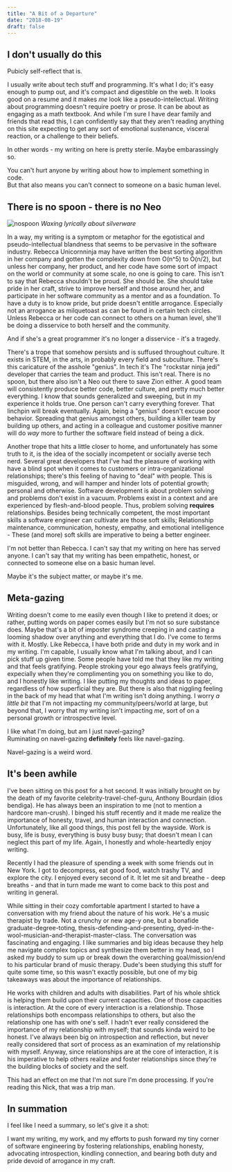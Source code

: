 ```yaml
---
title: "A Bit of a Departure"
date: "2018-08-19"
draft: false
---
```


## I don't usually do this

Pubicly self-reflect that is.

I usually write about tech stuff and programming. It's what I do; it's easy enough to pump out, and it's compact and digestible on the web. It looks good on a resume and it makes _me_ look like a pseudo-intellectual. Writing about programming doesn't require poetry or prose. It can be about as engaging as a math textbook. And while I'm sure I have dear family and friends that read this, I can confidently say that they aren't reading anything on this site expecting to get any sort of emotional sustenance, visceral reaction, or a challenge to their beliefs. 

In other words - my writing on here is pretty sterile. Maybe embarassingly so.

You can't hurt anyone by writing about how to implement something in code.  
But that also means you can't connect to someone on a basic human level. 

## There is no spoon - there is no Neo

![nospoon][neospoon] *Waxing lyrically about silverware*

In a way, my writing is a symptom or metaphor for the egotistical and pseudo-intellectual blandness that seems to be pervasive in the software industry. Rebecca Unicornninja may have written the best sorting algorithm in her company and gotten the complexity down from O(n^5) to O(n/2), but unless her company, her product, and her code have some sort of impact on the world or community at some scale, no one is going to care. This isn't to say that Rebecca shouldn't be proud. She should be. She should take pride in her craft, strive to improve herself and those around her, and participate in her software community as a mentor and as a foundation. To have a duty is to know pride, but pride doesn't entitle arrogance. Especially not an arrogance as milquetoast as can be found in certain tech circles. Unless Rebecca or her code can connect to others on a human level, she'll be doing a disservice to both herself and the community. 

And if she's a great programmer it's no longer a disservice - it's a tragedy.

There's a trope that somehow persists and is suffused throughout culture. It exists in STEM, in the arts, in probably every field and subculture. There's this caricature of the asshole "genius". In tech it's The "rockstar ninja jedi" developer that carries the team and product. This isn't real. There is no spoon, but there also isn't a Neo out there to save Zion either. A good team will consistently produce better code, better culture, and pretty much better everything. I know that sounds generalized and sweeping, but in my experience it holds true. One person can't carry everything forever. That linchpin will break eventually. Again, being a "genius" doesn't excuse poor behavior. Spreading that genius amongst others, building a killer team by building up others, and acting in a colleague and customer positive manner will do _way_ more to further the software field instead of being a dick.

Another trope that hits a little closer to home, and unfortunately has some truth to it, is the idea of the socially incompetent or socially averse tech nerd. Several great developers that I've had the pleasure of working with have a blind spot when it comes to customers or intra-organizational relationships; there's this feeling of having to "deal" with people. This is misguided, wrong, and will hamper and hinder lots of potential growth; personal and otherwise. Software development is about problem solving and problems don't exist in a vacuum. Problems exist in a context and are experienced by flesh-and-blood people. Thus, problem solving **requires** relationships. Besides being technically competent, the most important skills a software engineer can cultivate are those soft skills; Relationship maintenance, communication, honesty, empathy, and emotional intelligence - These (and more) soft skills are imperative to being a better engineer.

I'm not better than Rebecca. I can't say that my writing on here has served anyone. I can't say that my writing has been empathetic, honest, or connected to someone else on a basic human level.

Maybe it's the subject matter, or maybe it's me.

## Meta-gazing

Writing doesn't come to me easily even though I like to pretend it does; or rather, putting words on paper comes easily but I'm not so sure substance does. Maybe that's a bit of imposter syndrome creeping in and casting a looming shadow over anything and everything that I do. I've come to terms with it. Mostly. Like Rebecca, I have both pride and duty in my work and in my writing. I'm capable, I usually know what I'm talking about, and I can pick stuff up given time. Some people have told me that they like my writing and that feels gratifying. People stroking your ego always feels gratifying, expecially when they're complimenting you on something you like to do, and I honestly like writing. I like putting my thoughts and ideas to paper, regardless of how superficial they are. But there is also that niggling feeling in the back of my head that what I'm writing isn't doing anything. I worry _a little bit_ that I'm not impacting my community/peers/world at large, but beyond that, I worry that my writing isn't impacting _me_, sort of on a personal growth or introspective level. 

I like what I'm doing, but am I just navel-gazing?  
Ruminating on navel-gazing **definitely** feels like navel-gazing.

Navel-gazing is a weird word.

## It's been awhile

I've been sitting on this post for a hot second. It was initially brought on  by the death of my favorite celebrity-travel-chef-guru, Anthony Bourdain (dios bendiga). He has always been an inspiration to me (not to mention a hardcore man-crush). I binged his stuff recently and it made me realize the importance of honesty, travel, and human interaction and connection. Unfortunately, like all good things, this post fell by the wayside. Work is busy, life is busy, everything is busy busy busy; that doesn't mean I can neglect this part of my life. Again, I honestly and whole-heartedly enjoy writing. 

Recently I had the pleasure of spending a week with some friends out in New York. I got to decompress, eat good food, watch trashy TV, and explore the city. I enjoyed every second of it. It let me sit and breathe - deep breaths - and that in turn made me want to come back to this post and writing in general. 

While sitting in their cozy comfortable apartment I started to have a conversation with my friend about the nature of his work. He's a music therapist by trade. Not a crunchy or new age-y one, but a bonafide graduate-degree-toting, thesis-defending-and-presenting, dyed-in-the-wool-musician-and-therapist-master-class. The conversation was fascinating and engaging. I like summaries and big ideas because they help me navigate complex topics and synthesize them better in my head, so I asked my buddy to sum up or break down the overarching goal/mission/end to his particular brand of music therapy. Dude's been studying this stuff for quite some time, so this wasn't exactly possible, but one of my big takeaways was about the importance of relationships. 

He works with children and adults with disabilities. Part of his whole shtick is helping them build upon their current capacities. One of those capacities is interaction. At the core of every interaction is a relationship. Those relationships both encompass relationships to others, but also the relationship one has with one's self. I hadn't ever really considered the importance of my relationship with myself; that sounds kinda weird to be honest. I've always been big on introspection and reflection, but never really considered that sort of process as an examination of my relationship with myself. Anyway, since relationships are at the core of interaction, it is his imperative to help others realize and foster relationships since they're the building blocks of society and the self.

This had an effect on me that I'm not sure I'm done processing. If you're reading this Nick, that was a trip man.

## In summation

I feel like I need a summary, so let's give it a shot:

I want my writing, my work, and my efforts to push forward my tiny corner of software engineering by fostering relationships, enabling honesty, advocating introspection, kindling connection, and bearing both duty and pride devoid of arrogance in my craft.

[neospoon]: /images/neospoon.jpg

